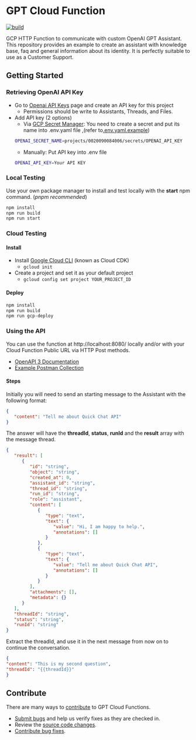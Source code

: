 # GPT Cloud Function

[![build](https://github.com/entroped/gpt-cloud-function/actions/workflows/npm-build-test.yml/badge.svg)](https://github.com/entroped/gpt-cloud-function/actions/workflows/npm-build-test.yml)

GCP HTTP Function to communicate with custom OpenAI GPT Assistant.
This repository provides an example to create an assistant with knowledge base, faq and general information about its identity.
It is perfectly suitable to use as a Customer Support.

## Getting Started

### Retrieving OpenAI API Key
 - Go to [Openai API Keys](https://platform.openai.com/api-keys) page and create an API key for this project
   - Permissions should be write to Assistants, Threads, and Files.
 - Add API key (2 options)
   - Via [GCP Secret Manager](https://console.cloud.google.com/security/secret-manager): You need to create a secret and put its name into .env.yaml file ,(refer to[.env.yaml.example](.env.yaml.example))
    ```bash
    OPENAI_SECRET_NAME=projects/0020090084006/secrets/OPENAI_API_KEY
   ```
   - Manually: Put API key into .env file
    ```bash
    OPENAI_API_KEY=Your API KEY
   ```


### Local Testing

Use your own package manager to install and test locally with the **start** npm command. (_pnpm recommended_)

```bash
npm install
npm run build
npm run start
```


### Cloud Testing

#### Install
 - Install [Google Cloud CLI](https://cloud.google.com/sdk/docs/install) (known as Cloud CDK)
   - `gcloud init`
 - Create a project and set it as your default project 
   - `gcloud config set project YOUR_PROJECT_ID`

#### Deploy
```bash
npm install
npm run build
npm run gcp-deploy
```

### Using the API

You can use the function at http://localhost:8080/ locally and/or with your Cloud Function Public URL via HTTP Post methods.

- [OpenAPI 3 Documentation](./docs/openapi.yaml)
- [Example Postman Collection](./docs/gpt-cloud-function.postman_collection.json)

#### Steps

Initially you will need to send an starting message to the Assistant with the following format:
```json
{
   "content": "Tell me about Quick Chat API"
}
```

The answer will have the **threadId**, **status**, **runId** and the **result** array with the message thread.


```json
{
   "result": [
      {
         "id": "string",
         "object": "string",
         "created_at": 0,
         "assistant_id": "string",
         "thread_id": "string",
         "run_id": "string",
         "role": "assistant",
         "content": [
            {
               "type": "text",
               "text": {
                  "value": "Hi, I am happy to help.",
                  "annotations": []
               }
            },
            {
               "type": "text",
               "text": {
                  "value": "Tell me about Quick Chat API",
                  "annotations": []
               }
            }
         ],
         "attachments": [],
         "metadata": {}
      }
   ],
   "threadId": "string",
   "status": "string",
   "runId": "string"
}
```

Extract the threadId, and use it in the next message from now on to continue the conversation.

```json
{
"content": "This is my second question",
"threadId": "{{threadId}}"
}
```

## Contribute

There are many ways to [contribute](https://github.com/entroped/gpt-cloud-function/blob/main/CONTRIBUTING.md) to GPT Cloud Functions.
* [Submit bugs](https://github.com/entroped/gpt-cloud-function/issues) and help us verify fixes as they are checked in.
* Review the [source code changes](https://github.com/entroped/gpt-cloud-function/pulls).
* [Contribute bug fixes](https://github.com/entroped/gpt-cloud-function/blob/main/CONTRIBUTING.md).

